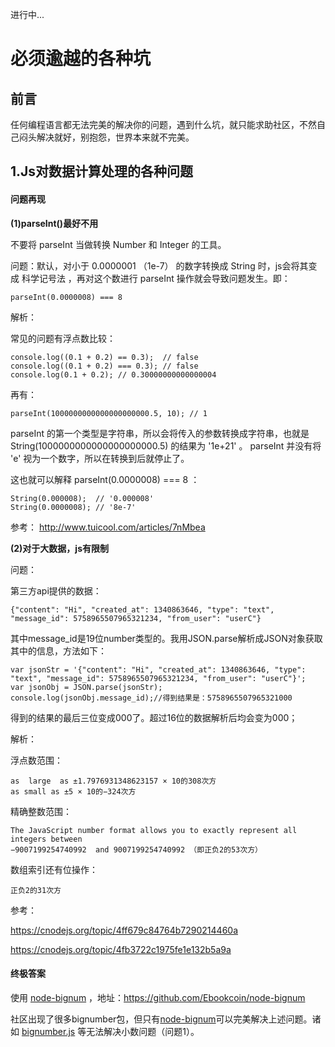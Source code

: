 进行中...

# 必须逾越的各种坑

## 前言

任何编程语言都无法完美的解决你的问题，遇到什么坑，就只能求助社区，不然自己闷头解决就好，别抱怨，世界本来就不完美。

## 1.Js对数据计算处理的各种问题

#### 问题再现

**(1)parseInt()最好不用**

不要将 parseInt 当做转换 Number 和 Integer 的工具。

问题：默认，对小于 0.0000001 （1e-7） 的数字转换成 String 时，js会将其变成 科学记号法 ，再对这个数进行 parseInt 操作就会导致问题发生。即：

```
parseInt(0.0000008) === 8
```

解析：

常见的问题有浮点数比较：

```
console.log((0.1 + 0.2) == 0.3);  // false
console.log((0.1 + 0.2) === 0.3); // false
console.log(0.1 + 0.2); // 0.30000000000000004
```

再有：

```
parseInt(1000000000000000000000.5, 10); // 1
```

parseInt 的第一个类型是字符串，所以会将传入的参数转换成字符串，也就是 String(1000000000000000000000.5) 的结果为 '1e+21' 。 parseInt 并没有将 'e' 视为一个数字，所以在转换到后就停止了。

这也就可以解释 parseInt(0.0000008) === 8 ：

```
String(0.000008);  // '0.000008'
String(0.0000008); // '8e-7'
```

参考： http://www.tuicool.com/articles/7nMbea

**(2)对于大数据，js有限制**

问题：

第三方api提供的数据：

```
{"content": "Hi", "created_at": 1340863646, "type": "text", "message_id": 5758965507965321234, "from_user": "userC"}
```

其中message_id是19位number类型的。我用JSON.parse解析成JSON对象获取其中的信息，方法如下：

```
var jsonStr = '{"content": "Hi", "created_at": 1340863646, "type": "text", "message_id": 5758965507965321234, "from_user": "userC"}';
var jsonObj = JSON.parse(jsonStr);
console.log(jsonObj.message_id);//得到结果是：5758965507965321000
```

得到的结果的最后三位变成000了。超过16位的数据解析后均会变为000；

解析：

浮点数范围：

```
as  large  as ±1.7976931348623157 × 10的308次方
as small as ±5 × 10的−324次方
```

精确整数范围：

```
The JavaScript number format allows you to exactly represent all integers between
−9007199254740992  and 9007199254740992 （即正负2的53次方）
```

数组索引还有位操作：

```
正负2的31次方
```

参考：

https://cnodejs.org/topic/4ff679c84764b7290214460a

https://cnodejs.org/topic/4fb3722c1975fe1e132b5a9a

#### 终极答案

使用 [node-bignum][] ，地址：https://github.com/Ebookcoin/node-bignum

社区出现了很多bignumber包，但只有[node-bignum][]可以完美解决上述问题。诸如 [bignumber.js][] 等无法解决小数问题（问题1）。

[node-bignum]: https://github.com/Ebookcoin/node-bignum
[bignumber.js]: https://github.com/MikeMcl/bignumber.js
